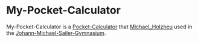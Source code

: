 # My-Pocket-Calculator

My-Pocket-Calculator is a [Pocket-Calculator](20000019.md) that [Michael_Holzheu](0.m) used in the [Johann-Michael-Sailer-Gymnasium](404.md).
